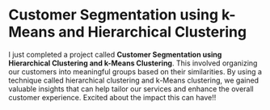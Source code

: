 # Customer Segmentation using k-Means and Hierarchical Clustering
I just completed a project called **Customer Segmentation using Hierarchical Clustering and k-Means Clustering**. This involved organizing our customers into meaningful groups based on their similarities. By using a technique called hierarchical clustering and k-Means clustering, we gained valuable insights that can help tailor our services and enhance the overall customer experience. Excited about the impact this can have!!
